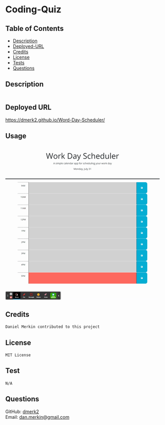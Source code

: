 # Coding-Quiz

## Table of Contents

- [Description](#description)
- [Deployed-URL](#deployed-url)
- [Credits](#credits)
- [License](#license)
- [Tests](#tests)
- [Questions](#questions)

## Description

```md

```

## Deployed URL

https://dmerk2.github.io/Word-Day-Scheduler/

## Usage

![coding quiz](./assets/images/preview.gif)

## Credits

```
Daniel Merkin contributed to this project
```

## License

```
MIT License
```

## Test

```
N/A
```

## Questions

GitHub: [dmerk2](https://github.com/dmerk2)<br>
Email: dan.merkin@gmail.com
